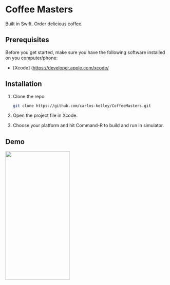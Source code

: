 # Coffee Masters
Built in Swift. Order delicious coffee.

## Prerequisites

Before you get started, make sure you have the following software installed on you computer/phone:

- [Xcode] (https://developer.apple.com/xcode/

## Installation

1. Clone the repo: 
   ```sh
   git clone https://github.com/carlos-kelley/CoffeeMasters.git
   ```
2. Open the project file in Xcode.

3. Choose your platform and hit Command-R to build and run in simulator.

## Demo

<img src="img/my-gif.gif" width="200" height="400">



